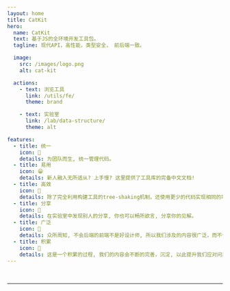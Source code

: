 ```yaml
---
layout: home
title: CatKit
hero:
  name: CatKit
  text: 基于JS的全环境开发工具包。
  tagline: 现代API，高性能，类型安全， 前后端一致。

  image:
    src: /images/logo.png
    alt: cat-kit

  actions:
    - text: 浏览工具
      link: /utils/fe/
      theme: brand

    - text: 实验室
      link: /lab/data-structure/
      theme: alt

features:
  - title: 统一
    icon: 🧰
    details: 为团队而生, 统一管理代码。
  - title: 易用
    icon: 😁
    details: 新人融入无所适从? 上手慢? 这里提供了工具库的完备中文文档!
  - title: 高效
    icon: 🚀
    details: 除了完全利用构建工具的tree-shaking机制，还使用更少的代码实现相同的功能。
  - title: 分享
    icon: 🤝
    details: 在实验室中发现别人的分享, 你也可以畅所欲言, 分享你的见解。
  - title: 广泛
    icon: 🔭
    details: 众所周知, 不会后端的前端不是好设计师, 所以我们涉及的内容很广泛，而不仅仅是前端。
  - title: 积累
    icon: 📖
    details: 这是一个积累的过程, 我们的内容会不断的完善，沉淀, 以此提升我们应对问题的能力和效率。
---
```


<script setup>
import { VPTeamMembers } from 'vitepress/theme'

const members = [
  {
    avatar: 'https://www.github.com/cabinet-fe.png',
    name: '元智慧前端小分队',
    title: '开发成员',
    links: [
      { icon: 'github', link: 'https://github.com/cabinet-fe' }
    ]
  }
]
</script>

<br>

<hr style="border-color: #eee;" />

<br>

<VPTeamMembers class="members" size="small" :members="members" />
